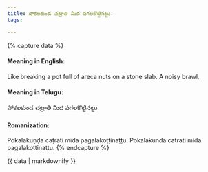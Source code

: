 ```yaml
---
title: పోకలకుండ చట్రాతి మీద పగలకొట్టినట్టు.
tags:

---
```


{% capture data %}
#### Meaning in English:
Like breaking a pot full of areca nuts on a stone slab.
A noisy brawl.

#### Meaning in Telugu:
పోకలకుండ చట్రాతి మీద పగలకొట్టినట్టు.

#### Romanization:
Pōkalakuṇḍa caṭrāti mīda pagalakoṭṭinaṭṭu.
Pokalakunda catrati mida pagalakottinattu.
{% endcapture %}

{{ data | markdownify }}

